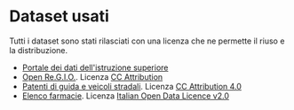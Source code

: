 # Dataset usati

Tutti i dataset sono stati rilasciati con una licenza che ne permette il riuso e la distribuzione.

*  [Portale dei dati dell'istruzione superiore](http://dati.ustat.miur.it/dataset/2019-2013-contribuzione-e-interventi-atenei)
*  [Open Re.G.I.O.](https://www.confiscatibene.it/dataset/openregio). Licenza [CC Attribution](http://opendefinition.org/licenses/cc-by/)
*  [Patenti di guida e veicoli stradali](http://dati.mit.gov.it/catalog/dataset/patenti). Licenza [CC Attribution 4.0](https://creativecommons.org/licenses/by/4.0/)
*  [Elenco farmacie](http://www.dati.salute.gov.it/dati/dettaglioDataset.jsp?menu=dati&idPag=5). Licenza [Italian Open Data Licence v2.0](http://www.dati.gov.it/iodl/2.0/)
